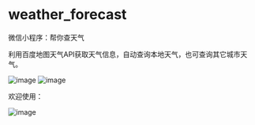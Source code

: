 # weather_forecast
微信小程序：帮你查天气

利用百度地图天气API获取天气信息，自动查询本地天气，也可查询其它城市天气。

![image](https://github.com/MichaelLee826/weather_forecast/blob/master/pics/IMG_2564.PNG)
![image](https://github.com/MichaelLee826/weather_forecast/blob/master/pics/IMG_2565.PNG)

欢迎使用：

![image](https://github.com/MichaelLee826/weather_forecast/blob/master/pics/QRCode.jpg)      
